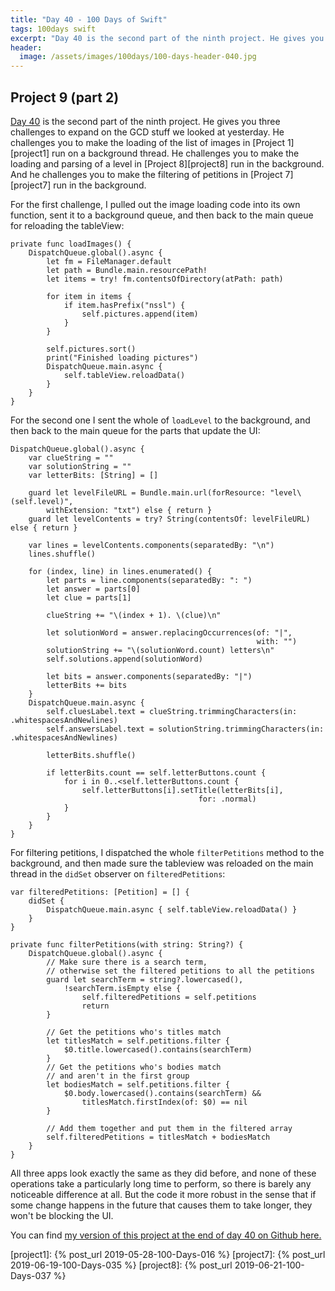 ```yaml
---
title: "Day 40 - 100 Days of Swift"
tags: 100days swift
excerpt: "Day 40 is the second part of the ninth project. He gives you three challenges to expand on the GCD stuff we looked at yesterday. He challenges you to make the loading of the list of images in Project 1 run on a background thread. He challenges you to make the loading and parsing of a level in Project 8 run in the background. And he challenges you to make the filtering of petitions in Project 7 run in the background."
header:
  image: /assets/images/100days/100-days-header-040.jpg
---
```

## Project 9 (part 2)
[Day 40](https://www.hackingwithswift.com/100/40) is the second part of the ninth project. He gives you three challenges to expand on the GCD stuff we looked at yesterday. He challenges you to make the loading of the list of images in [Project 1][project1] run on a background thread. He challenges you to make the loading and parsing of a level in [Project 8][project8] run in the background. And he challenges you to make the filtering of petitions in [Project 7][project7] run in the background.

For the first challenge, I pulled out the image loading code into its own function, sent it to a background queue, and then back to the main queue for reloading the tableView:
```
private func loadImages() {
    DispatchQueue.global().async {
        let fm = FileManager.default
        let path = Bundle.main.resourcePath!
        let items = try! fm.contentsOfDirectory(atPath: path)

        for item in items {
            if item.hasPrefix("nssl") {
                self.pictures.append(item)
            }
        }

        self.pictures.sort()
        print("Finished loading pictures")
        DispatchQueue.main.async {
            self.tableView.reloadData()
        }
    }
}
```

For the second one I sent the whole of `loadLevel` to the background, and then back to the main queue for the parts that update the UI:
```
DispatchQueue.global().async {
    var clueString = ""
    var solutionString = ""
    var letterBits: [String] = []

    guard let levelFileURL = Bundle.main.url(forResource: "level\(self.level)",
        withExtension: "txt") else { return }
    guard let levelContents = try? String(contentsOf: levelFileURL) else { return }

    var lines = levelContents.components(separatedBy: "\n")
    lines.shuffle()

    for (index, line) in lines.enumerated() {
        let parts = line.components(separatedBy: ": ")
        let answer = parts[0]
        let clue = parts[1]

        clueString += "\(index + 1). \(clue)\n"

        let solutionWord = answer.replacingOccurrences(of: "|",
                                                       with: "")
        solutionString += "\(solutionWord.count) letters\n"
        self.solutions.append(solutionWord)

        let bits = answer.components(separatedBy: "|")
        letterBits += bits
    }
    DispatchQueue.main.async {
        self.cluesLabel.text = clueString.trimmingCharacters(in: .whitespacesAndNewlines)
        self.answersLabel.text = solutionString.trimmingCharacters(in: .whitespacesAndNewlines)

        letterBits.shuffle()

        if letterBits.count == self.letterButtons.count {
            for i in 0..<self.letterButtons.count {
                self.letterButtons[i].setTitle(letterBits[i],
                                          for: .normal)
            }
        }
    }
}
```

For filtering petitions, I dispatched the whole `filterPetitions` method to the background, and then made sure the tableview was reloaded on the main thread in the `didSet` observer on `filteredPetitions`:
```
var filteredPetitions: [Petition] = [] {
    didSet {
        DispatchQueue.main.async { self.tableView.reloadData() }
    }
}

private func filterPetitions(with string: String?) {
    DispatchQueue.global().async {
        // Make sure there is a search term,
        // otherwise set the filtered petitions to all the petitions
        guard let searchTerm = string?.lowercased(),
            !searchTerm.isEmpty else {
                self.filteredPetitions = self.petitions
                return
        }

        // Get the petitions who's titles match
        let titlesMatch = self.petitions.filter {
            $0.title.lowercased().contains(searchTerm)
        }
        // Get the petitions who's bodies match
        // and aren't in the first group
        let bodiesMatch = self.petitions.filter {
            $0.body.lowercased().contains(searchTerm) &&
                titlesMatch.firstIndex(of: $0) == nil
        }

        // Add them together and put them in the filtered array
        self.filteredPetitions = titlesMatch + bodiesMatch
    }
}
```

All three apps look exactly the same as they did before, and none of these operations take a particularly long time to perform, so there is barely any noticeable difference at all. But the code it more robust in the sense that if some change happens in the future that causes them to take longer, they won't be blocking the UI.

You can find [my version of this project at the end of day 40 on Github here.](https://github.com/dillon-mce/100-days-swift-projects/tree/317b936c3f9488c45e84089aa50717c4b51fd341)

[project1]: {% post_url 2019-05-28-100-Days-016 %}
[project7]: {% post_url 2019-06-19-100-Days-035 %}
[project8]: {% post_url 2019-06-21-100-Days-037 %}
